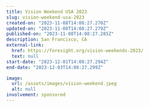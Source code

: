 ```yaml
---
title: Vision Weekend USA 2023
slug: vision-weekend-usa-2023
created-on: "2023-11-08T14:08:27.270Z"
updated-on: "2023-11-08T14:08:27.279Z"
published-on: "2023-11-08T14:08:27.285Z"
description: San Francisco, CA
external-link:
  href: https://foresight.org/vision-weekends-2023/
  text: null
start-date: "2023-12-01T14:08:27.294Z"
end-date: "2023-12-03T14:08:27.299Z"

image:
  url: /assets/images/vision-weekend.jpeg
  alt: null
involvement: sponsored
---
```

